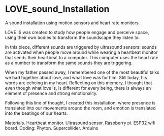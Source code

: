 # LOVE_sound_Installation
A sound installation using motion sensors and heart rate monitors.

LOVE IS was created to study how people engage and perceive space, using their own bodies to transform the soundscape they listen to.

In this piece, different sounds are triggered by ultrasound sensors: sounds are activated when people move around while wearing a heartbeat monitor that sends their heartbeat to a computer. This computer uses the heart rate as a number to transform the same sounds they are triggering.

When my father passed away, I remembered one of the most beautiful talks we had together about love, and what love was for him. Still today, his words are echoing in my heart. Reflecting on this memory, I thought that even though what love is, is different for every being, there is always an element of presence and strong emotionality.

Following this line of thought, I created this installation, where presence is translated into our movements around the room, and emotion is translated into the beatings of our hearts.

Materials. Heartbeat monitor. Ultrasound sensor. Raspberry pi. ESP32 wifi board. 
Coding: Phyton. Supercollider. Arduino
